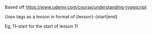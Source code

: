 Based off https://www.udemy.com/course/understanding-typescript

Uses tags as a lesson in format of {lesson}-{start|end}

Eg, 11-start for the start of lesson 11